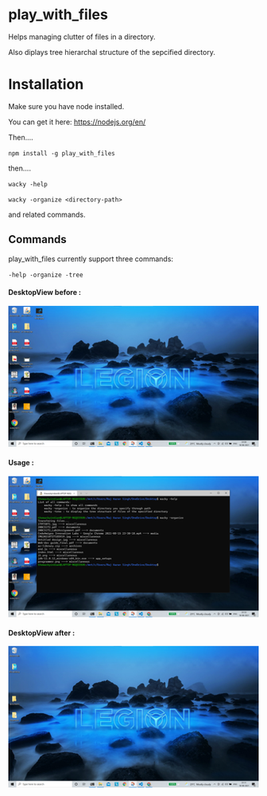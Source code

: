 # play_with_files
Helps managing clutter of files in a directory.

Also diplays tree hierarchal structure of the sepcified directory.

# Installation

Make sure you have node installed.

You can get it here:
 https://nodejs.org/en/

Then....

 `npm install -g play_with_files`

then....


 `wacky -help`
 
 `wacky -organize <directory-path> `
 
 and related commands.

## Commands
play_with_files currently support three commands:

` -help
  -organize
  -tree
  `
 
 
 #### DesktopView before : 
 <img src = "images/before.png" alt= "before">
 
 #### Usage :
 <img src = "images/usage.png" alt= "use">
 
 #### DesktopView after :
  <img src = "images/after.png" alt= "use">
